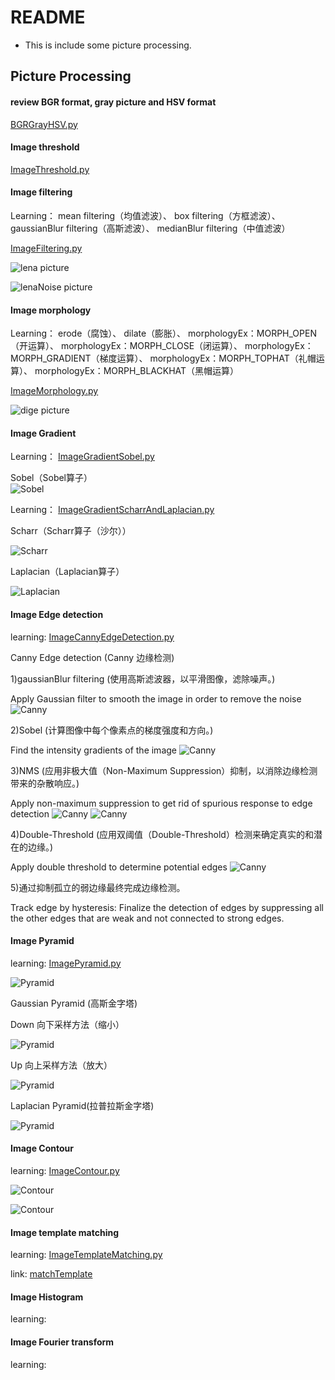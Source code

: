 # README
- This is include some picture processing.


## Picture Processing

#### review BGR format, gray picture and HSV format 
    
    
[BGRGrayHSV.py](BGRGrayHSV.py)



#### Image threshold

[ImageThreshold.py](ImageThreshold.py)



#### Image filtering

Learning：
    mean filtering（均值滤波）、
    box filtering（方框滤波）、
    gaussianBlur filtering（高斯滤波）、
    medianBlur filtering（中值滤波）

[ImageFiltering.py](ImageFiltering.py)

![lena picture](../Data/lena.jpg)

![lenaNoise picture](../Data/lenaNoise.png)



#### Image morphology

Learning：
    erode（腐蚀）、
    dilate（膨胀）、
    morphologyEx：MORPH_OPEN（开运算）、
    morphologyEx：MORPH_CLOSE（闭运算）、
    morphologyEx：MORPH_GRADIENT（梯度运算）、
    morphologyEx：MORPH_TOPHAT（礼帽运算）、
    morphologyEx：MORPH_BLACKHAT（黑帽运算）
    
[ImageMorphology.py](ImageMorphology.py)

![dige picture](../Data/dige.png)



#### Image Gradient

Learning：
    [ImageGradientSobel.py](ImageGradientSobel.py)
    
Sobel（Sobel算子）    
![Sobel](../Data/sobel_1.png)

Learning：
[ImageGradientScharrAndLaplacian.py](ImageGradientScharrAndLaplacian.py)

Scharr（Scharr算子（沙尔））

![Scharr](../Data/scharr.png)

Laplacian（Laplacian算子）

![Laplacian](../Data/laplacian.png)
    
    
    
#### Image Edge detection

learning: 
    [ImageCannyEdgeDetection.py](ImageCannyEdgeDetection.py)
    
Canny Edge detection (Canny 边缘检测)

1)gaussianBlur filtering (使用高斯滤波器，以平滑图像，滤除噪声。)

Apply Gaussian filter to smooth the image in order to remove the noise
![Canny](../Data/canny_1.png)

2)Sobel (计算图像中每个像素点的梯度强度和方向。)

Find the intensity gradients of the image
![Canny](../Data/canny_2.png)

3)NMS (应用非极大值（Non-Maximum Suppression）抑制，以消除边缘检测带来的杂散响应。)

Apply non-maximum suppression to get rid of spurious response to edge detection
![Canny](../Data/canny_3.png)
![Canny](../Data/canny_4.png)

4)Double-Threshold (应用双阈值（Double-Threshold）检测来确定真实的和潜在的边缘。)

Apply double threshold to determine potential edges
![Canny](../Data/canny_5.png)

5)通过抑制孤立的弱边缘最终完成边缘检测。

Track edge by hysteresis: Finalize the detection of edges by suppressing all the other edges that are weak and not connected to strong edges.


#### Image Pyramid

learning: [ImagePyramid.py](ImagePyramid.py)

![Pyramid](../Data/Pyramid_1.png)

Gaussian Pyramid (高斯金字塔)

Down 向下采样方法（缩小）

![Pyramid](../Data/Pyramid_2.png)

Up 向上采样方法（放大）

![Pyramid](../Data/Pyramid_3.png)


Laplacian Pyramid(拉普拉斯金字塔)

![Pyramid](../Data/Pyramid_4.png)



#### Image Contour

learning: [ImageContour.py](ImageContour.py)

![Contour](../Data/chain.png)

![Contour](../Data/contours3.png)



#### Image template matching

learning: [ImageTemplateMatching.py](ImageTemplateMatching.py)

link: [matchTemplate](https://docs.opencv.org/3.3.1/df/dfb/group__imgproc__object.html#ga3a7850640f1fe1f58fe91a2d7583695d)



#### Image Histogram

learning: 



#### Image Fourier transform

learning: 

